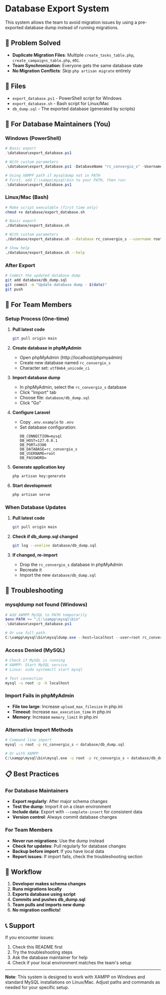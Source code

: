 # Database Export System

This system allows the team to avoid migration issues by using a pre-exported database dump instead of running migrations.

## 🎯 Problem Solved

- **Duplicate Migration Files**: Multiple `create_tasks_table.php`, `create_campaigns_table.php`, etc.
- **Team Synchronization**: Everyone gets the same database state
- **No Migration Conflicts**: Skip `php artisan migrate` entirely

## 📁 Files

- `export_database.ps1` - PowerShell script for Windows
- `export_database.sh` - Bash script for Linux/Mac
- `db_dump.sql` - The exported database (generated by scripts)

## 🚀 For Database Maintainers (You)

### Windows (PowerShell)
```powershell
# Basic export
.\database\export_database.ps1

# With custom parameters
.\database\export_database.ps1 -DatabaseName "rc_convergio_s" -Username "root" -Password "your_password"

# Using XAMPP path if mysqldump not in PATH
# First, add C:\xampp\mysql\bin to your PATH, then run:
.\database\export_database.ps1
```

### Linux/Mac (Bash)
```bash
# Make script executable (first time only)
chmod +x database/export_database.sh

# Basic export
./database/export_database.sh

# With custom parameters
./database/export_database.sh --database rc_convergio_s --username root --password your_password

# Show help
./database/export_database.sh --help
```

### After Export
```bash
# Commit the updated database dump
git add database/db_dump.sql
git commit -m "Update database dump - $(date)"
git push
```

## 👥 For Team Members

### Setup Process (One-time)
1. **Pull latest code**
   ```bash
   git pull origin main
   ```

2. **Create database in phpMyAdmin**
   - Open phpMyAdmin (http://localhost/phpmyadmin)
   - Create new database named `rc_convergio_s`
   - Character set: `utf8mb4_unicode_ci`

3. **Import database dump**
   - In phpMyAdmin, select the `rc_convergio_s` database
   - Click "Import" tab
   - Choose file: `database/db_dump.sql`
   - Click "Go"

4. **Configure Laravel**
   - Copy `.env.example` to `.env`
   - Set database configuration:
     ```env
     DB_CONNECTION=mysql
     DB_HOST=127.0.0.1
     DB_PORT=3306
     DB_DATABASE=rc_convergio_s
     DB_USERNAME=root
     DB_PASSWORD=
     ```

5. **Generate application key**
   ```bash
   php artisan key:generate
   ```

6. **Start development**
   ```bash
   php artisan serve
   ```

### When Database Updates
1. **Pull latest code**
   ```bash
   git pull origin main
   ```

2. **Check if db_dump.sql changed**
   ```bash
   git log --oneline database/db_dump.sql
   ```

3. **If changed, re-import**
   - Drop the `rc_convergio_s` database in phpMyAdmin
   - Recreate it
   - Import the new `database/db_dump.sql`

## 🔧 Troubleshooting

### mysqldump not found (Windows)
```powershell
# Add XAMPP MySQL to PATH temporarily
$env:PATH += ";C:\xampp\mysql\bin"
.\database\export_database.ps1

# Or use full path
C:\xampp\mysql\bin\mysqldump.exe --host=localhost --user=root rc_convergio_s > database/db_dump.sql
```

### Access Denied (MySQL)
```bash
# Check if MySQL is running
# XAMPP: Start MySQL service
# Linux: sudo systemctl start mysql

# Test connection
mysql -u root -p -h localhost
```

### Import Fails in phpMyAdmin
- **File too large**: Increase `upload_max_filesize` in php.ini
- **Timeout**: Increase `max_execution_time` in php.ini
- **Memory**: Increase `memory_limit` in php.ini

### Alternative Import Methods
```bash
# Command line import
mysql -u root -p rc_convergio_s < database/db_dump.sql

# Or with XAMPP
C:\xampp\mysql\bin\mysql.exe -u root -p rc_convergio_s < database/db_dump.sql
```

## 📋 Best Practices

### For Database Maintainers
- **Export regularly**: After major schema changes
- **Test the dump**: Import it on a clean environment
- **Include data**: Export with `--complete-insert` for consistent data
- **Version control**: Always commit database changes

### For Team Members
- **Never run migrations**: Use the dump instead
- **Check for updates**: Pull regularly for database changes
- **Backup before import**: If you have local data
- **Report issues**: If import fails, check the troubleshooting section

## 🔄 Workflow

1. **Developer makes schema changes**
2. **Runs migrations locally**
3. **Exports database using script**
4. **Commits and pushes db_dump.sql**
5. **Team pulls and imports new dump**
6. **No migration conflicts!**

## 📞 Support

If you encounter issues:
1. Check this README first
2. Try the troubleshooting steps
3. Ask the database maintainer for help
4. Check if your local environment matches the team's setup

---

**Note**: This system is designed to work with XAMPP on Windows and standard MySQL installations on Linux/Mac. Adjust paths and commands as needed for your specific setup.
